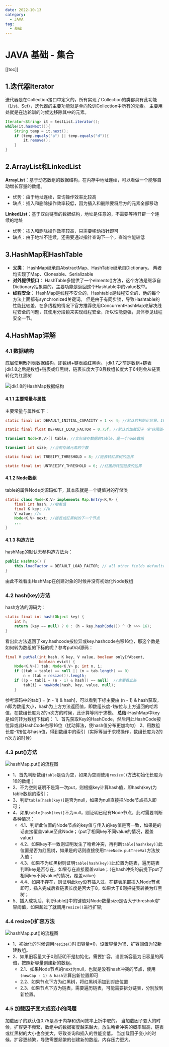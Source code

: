 ```yaml
---
date: 2022-10-13
category:
  - JAVA
tag:
  - 基础
---
```

# JAVA 基础 - 集合

[[toc]]

## 1.迭代器Iterator
迭代器是在Collection接口中定义的，所有实现了Collection的类都具有此功能（List、Set），迭代器的主要功能就是单向轮训Collection中所有的元素。
主要用处就是在边轮训的时候边移除其中的元素。
```java
Iterator<String> it = testList.iterator();
while(it.hasNext()){
    String temp = it.next();
    if (temp.equals("a") || temp.equals("d")){
        it.remove();
    }
}
```

## 2.ArrayList和LinkedList
**ArrayList**：基于动态数组的数据结构，在内存中地址连续，可以看做一个能够自动增长容量的数组。
- 优势：由于地址连续，查询操作效率比较高
- 缺点：插入和删除操作效率较低，因为插入和删除要将后方的元素全部移动

**LinkedList**：基于双向链表的数据结构，地址是任意的，不需要等待开辟一个连续的地址
- 优势：插入和删除操作效率较高，只需要移动指针即可
- 缺点：由于地址不连续，还需要通过指针查询下一个，查询性能较低

## 3.HashMap和HashTable
- **父类**：
HashMap继承自AbstractMap、HashTable继承自Dictionary。
两者均实现了Map、Cloneable、Serializable
- **对外提供接口**：
HashTable多提供了一个elments()方法，这个方法是继承自Dictionary抽象类的，主要功能是返回这个Hashtable中的value枚举。
- **线程安全**：
HashMap是线程不安全的，Hashtable是线程安全的，他的每个方法上面都有synchronized关键词。
但是由于有同步锁，导致Hashtable的性能比较差，在多线程的情况下官方推荐使用ConcurrentHashMap来解决线程安全的问题，其使用分段锁来实现线程安全，所以性能更强，具体参见线程安全一节。

## 4.HashMap详解
### 4.1 数据结构
底层使用散列表数据结构，即数组+链表或红黑树。
jdk1.7之前是数组+链表
jdk1.8之后是数组+链表或红黑树，链表长度大于8且数组长度大于64则会从链表转化为红黑树

![jdk1.8的HashMap数据结构](./image/hashmap-overview.png)

#### 4.1.1 主要常量与属性

主要常量与属性如下：
```java
static final int DEFAULT_INITIAL_CAPACITY = 1 << 4; //默认的初始化容量，16

static final float DEFAULT_LOAD_FACTOR = 0.75f; //默认的加载因子（扩容阈值=数组容量*加载因子）

transient Node<K,V>[] table; //实际储存数据的table，是一个node数组

transient int size; //当前存储元素的个数

static final int TREEIFY_THRESHOLD = 8; //链表转红黑树的边界

static final int UNTREEIFY_THRESHOLD = 6; //红黑树转回链表的边界
```

#### 4.1.2 Node数组

table的属性Node类源码如下，其本质就是一个键值对的存储类
```java
static class Node<K,V> implements Map.Entry<K,V> {
    final int hash; //哈希值
    final K key; //k
    V value; //v
    Node<K,V> next; //链表或红黑树的下一个节点
    ...
}
```

#### 4.1.3 构造方法
hashMap的默认无参构造方法为：
```java
public HashMap() {
    this.loadFactor = DEFAULT_LOAD_FACTOR; // all other fields defaulted
}
```
由此不难看出HashMap在创建对象的时候并没有初始化Node数组

### 4.2 hash(key)方法

hash方法的源码为：
```java
static final int hash(Object key) {
    int h;
    return (key == null) ? 0 : (h = key.hashCode()) ^ (h >>> 16);
}
```
看出此方法返回了key.hashcode按位异或key.hashcode右移16位，那这个数是如何转为数组的下标的呢？参考putVal源码：

```java
final V putVal(int hash, K key, V value, boolean onlyIfAbsent,
               boolean evict) {
    Node<K,V>[] tab; Node<K,V> p; int n, i;
    if ((tab = table) == null || (n = tab.length) == 0)
        n = (tab = resize()).length;
    if ((p = tab[i = (n - 1) & hash]) == null)  //主要看此处
        tab[i] = newNode(hash, key, value, null);
    }
```

参考源码中的tab[i = (n - 1) & hash]，可以看到下标主要由 (n - 1) & hash获取，n即为数组大小，hash为上方方法返回值，即数组长度-1按位与上方返回的哈希值，在数组长度为2的n次方的时候，此计算等同于求模。
**总结**-HashMap中key是如何转为数组下标的：
1、首先获取Key的HashCode，然后用此HashCode按位异或此HashCode右移16位（扰动算法，使hash值分布更加均匀）
2、用数组长度-1按位与hash值，得到数组中的索引（实际等当于求模操作，数组长度为2的n次方的时候）

### 4.3 put()方法

![hashMap.put()的流程图](./image/hashmap-put.png)

- 1、首先判断数组`table`是否为空，如果为空则使用`resize()`方法初始化长度为16的数组；
- 2、不为空则证明不是第一次put，则根据key计算hash值，即hash(key)为table数组的索引；
- 3、判断`table[hash(key)]`是否为null，如果为null直接把Node节点插入即可；
- 4、如果`table[hash(key)]`不为null，则证明已经有Node节点，此时需要判断各种情况：
  - 4.1、判断此位置的Node节点的key值与传入的key值是否一致，如果是的话直接覆盖value至此Node；（put了相同key不同value的情况，覆盖value）
  - 4.2、如果key不一致则证明发生了哈希冲突，再判断`table[hash(key)]`此位置是否为红黑树，如果是的话则直接使用`TreeNode.putTreeVal`方法放入值；
  - 4.3、如果不为红黑树则证明`table[hash(key)]`此位置为链表，遍历链表判断key是否存在，如果存在直接覆盖value；（在hash冲突的前提下put了相同key不同value的情况，覆盖value）
  - 4.4、如果不存在，则证明此key没有插入过，在链表尾部插入Node节点即可，插入完成后看链表长度是否大于8，如果大于8则把链表转换为红黑树；
- 5、插入成功后，判断table[]中的键值对Node数量size是否大于threshold扩容阈值，如果超过了就调用`resize()`进行扩容;

### 4.4 resize()扩容方法

![hashMap.put()的流程图](./image/hashmap-resize.png)

- 1、初始化的时候调用`resize()`时旧容量=0，设置容量为16、扩容阈值为12新建数组。
- 2、如果旧容量大于0则证明不是初始化，需要扩容，设置新容量为旧容量的两倍，按照新容量创建新的数组。
  - 2.1、如果Node节点的next为null，也就是没有hash冲突的节点，使用 `(newCap - 1) & hash`计算出新位置即可
  - 2.2、如果节点下方为红黑树，将红黑树添加到对应位置
  - 2.3、如果节点下方为链表，需要遍历链表，可能需要拆分链表，分别放到新位置。

### 4.5 加载因子变大或变小的问题
加载因子的默认值0.75是基于内存和访问效率上折中取的。
当加载因子变大的时候，扩容更不频繁，数组中的数据密度越来越大，放生哈希冲突的概率越高，链表或红黑树的大小也会变大，导致查询和插入的性能变低。
当加载因子变小的时候，扩容更频繁，导致需要频繁的创建新的数组，内存压力更大。